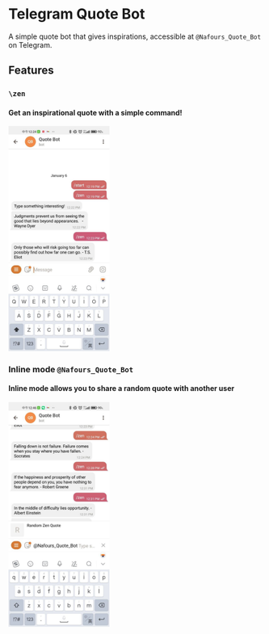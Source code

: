# Telegram Quote Bot
A simple quote bot that gives inspirations, accessible at `@Nafours_Quote_Bot` on Telegram.

## Features
### `\zen` 
#### Get an inspirational quote with a simple command!
<img src="assets/images/zenCommand.jpg" alt="zen command" width="200"/>

### Inline mode `@Nafours_Quote_Bot`
#### Inline mode allows you to share a random quote with another user
<img src="assets/images/inlineMode.jpg" alt="inline mode" width="200"/>


